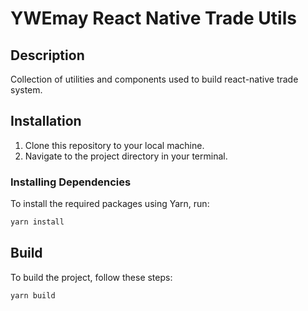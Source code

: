 # YWEmay React Native Trade Utils

## Description
Collection of utilities and components used to build react-native trade system.

## Installation
1. Clone this repository to your local machine.
2. Navigate to the project directory in your terminal.

### Installing Dependencies
To install the required packages using Yarn, run:

```bash
yarn install
```

## Build
To build the project, follow these steps:

```bash
yarn build
```
